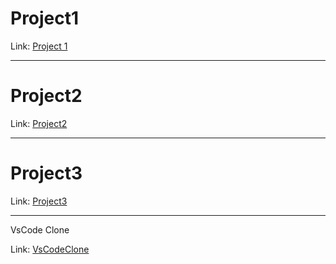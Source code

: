 # Project1

Link:
[Project 1]('https://github.com/prajjal-saxena/ineuron-projects/tree/main/Project%2001')

<hr/>

# Project2

Link:
[Project2](https://github.com/prajjal-saxena/ineuron-projects/tree/main/Project%2002)

<hr/>

# Project3

Link:
[Project3](https://github.com/prajjal-saxena/ineuron-projects/tree/main/Project%2003)

<hr/>

VsCode Clone

Link:
[VsCodeClone](https://github.com/prajjal-saxena/ineuron-projects/tree/main/vsCodeClone)
